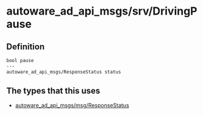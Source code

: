 # autoware_ad_api_msgs/srv/DrivingPause

## Definition

```txt
bool pause
---
autoware_ad_api_msgs/ResponseStatus status
```

## The types that this uses

- [autoware_ad_api_msgs/msg/ResponseStatus](../../autoware_ad_api_msgs/msg/response_status.md)
